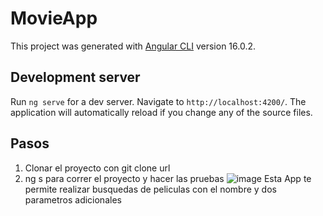 # MovieApp

This project was generated with [Angular CLI](https://github.com/angular/angular-cli) version 16.0.2.

## Development server

Run `ng serve` for a dev server. Navigate to `http://localhost:4200/`. The application will automatically reload if you change any of the source files.

## Pasos
1. Clonar el proyecto con git clone url
2. ng s para correr el proyecto y hacer las pruebas
![image](https://github.com/odmorales/EverestFront/assets/62962532/bf7bfc7e-ecb4-4cae-b302-d8f3304b9c25)
Esta App te permite realizar busquedas de peliculas con el nombre y dos parametros adicionales
